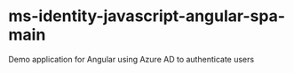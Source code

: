 # ms-identity-javascript-angular-spa-main
Demo application for Angular using Azure AD to authenticate users
